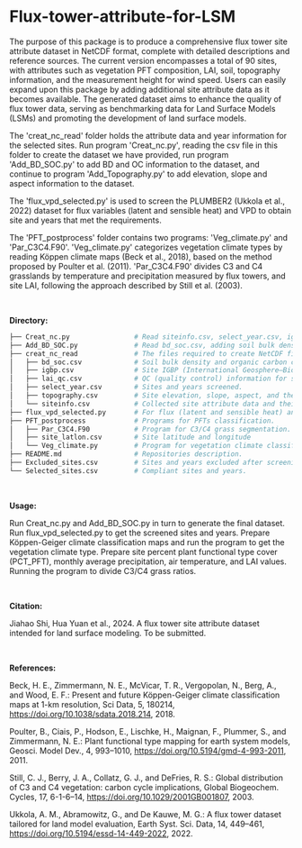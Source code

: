 # Flux-tower-attribute-for-LSM


The purpose of this package is to produce a comprehensive flux tower site attribute dataset in NetCDF format, complete with detailed descriptions and reference sources. The current version encompasses a total of 90 sites, with attributes such as vegetation PFT composition, LAI, soil, topography information, and the measurement height for wind speed. Users can easily expand upon this package by adding additional site attribute data as it becomes available. The generated dataset aims to enhance the quality of flux tower data, serving as benchmarking data for Land Surface Models (LSMs) and promoting the development of land surface models.

The 'creat_nc_read' folder holds the attribute data and year information for the selected sites. Run program 'Creat_nc.py', reading the csv file in this folder to create the dataset we have provided, run program 'Add_BD_SOC.py' to add BD and OC information to the dataset, and continue to program 'Add_Topography.py' to add elevation, slope and aspect information to the dataset.

The 'flux_vpd_selected.py' is used to screen the PLUMBER2 (Ukkola et al., 2022) dataset for flux variables (latent and sensible heat) and VPD to obtain site and years that met the requirements.

The 'PFT_postprocess' folder contains two programs: 'Veg_climate.py' and 'Par_C3C4.F90'. 'Veg_climate.py' categorizes vegetation climate types by reading Köppen climate maps (Beck et al., 2018), based on the method proposed by Poulter et al. (2011). 'Par_C3C4.F90' divides C3 and C4 grasslands by temperature and precipitation measured by flux towers, and site LAI, following the approach described by Still et al. (2003).


<br>

**Directory:**
```bash
├── Creat_nc.py                # Read siteinfo.csv, select_year.csv, igbp.csv and lai_qc.csv files to create NetCDF files.
├── Add_BD_SOC.py              # Read bd_soc.csv, adding soil bulk density and organic carbon concentration data to the NetCDF files.
├── creat_nc_read              # The files required to create NetCDF files. 
│   ├── bd_soc.csv             # Soil bulk density and organic carbon concentration, and their reference sources.
│   ├── igbp.csv               # Site IGBP (International Geosphere–Biosphere Programme) classifications. 
│   ├── lai_qc.csv             # QC (quality control) information for site LAI. 
│   ├── select_year.csv        # Sites and years screened.
│   ├── topography.csv         # Site elevation, slope, aspect, and their reference sources.
│   └── siteinfo.csv           # Collected site attribute data and their reference sources.
├── flux_vpd_selected.py       # For flux (latent and sensible heat) and VPD (vapor pressure deficit) screening.
├── PFT_postprocess            # Programs for PFTs classification. 
│   ├── Par_C3C4.F90           # Program for C3/C4 grass segmentation.
│   ├── site_latlon.csv        # Site latitude and longitude
│   └── Veg_climate.py         # Program for vegetation climate classification.
├── README.md                  # Repositories description.
├── Excluded_sites.csv         # Sites and years excluded after screening and the reasons. 
└── Selected_sites.csv         # Compliant sites and years. 
```

<br>

**Usage:** 

Run Creat_nc.py and Add_BD_SOC.py in turn to generate the final dataset.
Run flux_vpd_selected.py to get the screened sites and years.
Prepare Köppen-Geiger climate classification maps and run the program to get the vegetation climate type.
Prepare site percent plant functional type cover (PCT_PFT), monthly average precipitation, air temperature, and LAI values. Running the program to divide C3/C4 grass ratios.

<br>

**Citation:**

Jiahao Shi, Hua Yuan et al., 2024. A flux tower site attribute dataset intended for land surface modeling. To be submitted.

<br>

**References:**

Beck, H. E., Zimmermann, N. E., McVicar, T. R., Vergopolan, N., Berg, A., and Wood, E. F.: Present and future Köppen-Geiger climate classification maps at 1-km resolution, Sci Data, 5, 180214, https://doi.org/10.1038/sdata.2018.214, 2018.

Poulter, B., Ciais, P., Hodson, E., Lischke, H., Maignan, F., Plummer, S., and Zimmermann, N. E.: Plant functional type mapping for earth system models, Geosci. Model Dev., 4, 993–1010, https://doi.org/10.5194/gmd-4-993-2011, 2011.

Still, C. J., Berry, J. A., Collatz, G. J., and DeFries, R. S.: Global distribution of C3 and C4 vegetation: carbon cycle implications, Global Biogeochem. Cycles, 17, 6-1-6–14, https://doi.org/10.1029/2001GB001807, 2003.

Ukkola, A. M., Abramowitz, G., and De Kauwe, M. G.: A flux tower dataset tailored for land model evaluation, Earth Syst. Sci. Data, 14, 449–461, https://doi.org/10.5194/essd-14-449-2022, 2022.
